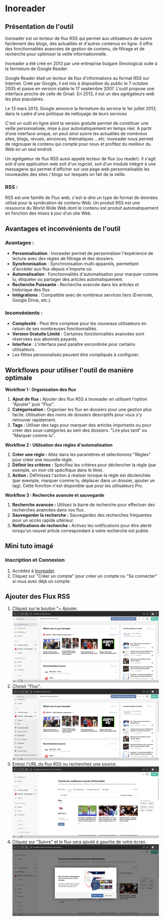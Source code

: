 # Inoreader

## Présentation de l'outil

Inoreader est un lecteur de flux RSS qui permet aux utilisateurs de suivre facilement des blogs, des actualités et d'autres contenus en ligne. Il offre des fonctionnalités avancées de gestion de contenu, de filtrage et de recherche pour optimiser la veille informationnelle.

Inoreader a été créé en 2013 par une entreprise bulgare (Innologica) suite à la fermeture de Google Reader.

Google Reader était un lecteur de flux d'informations au format RSS sur Internet. Créé par Google, il est mis à disposition du public le 7 octobre 2005 et passe en version stable le 17 septembre 2007. L'outil propose une interface proche de celle de Gmail. En 2013, il est un des agrégateurs web les plus populaires.

Le 13 mars 2013, Google annonce la fermeture du service le 1er juillet 2013, dans le cadre d'une politique de nettoyage de leurs services

C'est un outil en ligne dont la version gratuite permet de constituer une veille personnalisée, mise à jour automatiquement en temps réel.
A partir d’une interface unique, on peut ainsi suivre les actualités de nombreux sites, blogs, revues, annonces, thématiques ...etc.
Inoreader nous permet de regrouper le contenu qui compte pour nous et profitez du meilleur du Web en un seul endroit.

Un agrégateur de flux RSS aussi appelé lecteur de flux (ou reader). Il s'agit soit d'une application web soit d'un logiciel, soit d'un module intégré à une messagerie qui permet d'afficher sur une page web personnalisable les nouveautés des sites / blogs sur lesquels on fait de la veille.

### RSS :

RSS est une famille de Flux web, c'est-à-dire un type de format de données utilisé pour la syndication de contenu Web. Un produit RSS est une ressource du World Wide Web dont le contenu est produit automatiquement en fonction des mises à jour d’un site Web.

## Avantages et inconvénients de l'outil

### Avantages :

- **Personnalisation** : Inoreader permet de personnaliser l'expérience de lecture avec des règles de filtrage et des dossiers.
- **Synchronisation** : Synchronisation multi-appareils, permettant d'accéder aux flux depuis n'importe où.
- **Automatisation** : Fonctionnalités d'automatisation pour marquer comme lu, étiqueter ou partager des articles automatiquement.
- **Recherche Puissante** : Recherche avancée dans les articles et historique des flux.
- **Intégrations** : Compatible avec de nombreux services tiers (Evernote, Google Drive, etc.).

### Inconvénients :

- **Complexité** : Peut être complexe pour les nouveaux utilisateurs en raison de ses nombreuses fonctionnalités.
- **Version Gratuite Limité** : Certaines fonctionnalités avancées sont réservées aux abonnés payants.
- **Interface** : L'interface peut paraître encombrée pour certains utilisateurs.
- Les filtres personnalisés peuvent être compliqués à configurer.

## Workflows pour utiliser l'outil de manière optimale

**Workflow 1 : Organisation des flux**
1. **Ajout de flux :** Ajouter des flux RSS à Inoreader en utilisant l'option "Ajouter" puis "Flux".
2. **Catégorisation :** Organiser les flux en dossiers pour une gestion plus facile. Utilisation des noms de dossiers descriptifs pour vous s'y retrouver rapidement.
3. **Tags :** Utiliser des tags pour marquer des articles importants ou pour créer des sous-catégories au sein des dossiers. "Lire plus tard" ou "Marquer comme lu".

**Workflow 2 : Utilisation des règles d'automatisation**
1. **Créer une règle :** Allez dans les paramètres et sélectionnez "Règles" pour créer une nouvelle règle.
2. **Définir les critères :** Spécifiez les critères pour déclencher la règle (par exemple, un mot-clé spécifique dans le titre).
3. **Action :** Définissez l'action à réaliser lorsque la règle est déclenchée (par exemple, marquer comme lu, déplacer dans un dossier, ajouter un tag).
Cette fonction n'est disponible que pour les utilisateurs Pro.

**Workflow 3 : Recherche avancée et sauvegarde**
1. **Recherche avancée :** Utilisez la barre de recherche pour effectuer des recherches avancées dans vos flux.
2. **Sauvegarder la recherche :** Sauvegardez des recherches fréquentes pour un accès rapide ultérieur.
3. **Notifications de recherche :** Activez les notifications pour être alerté lorsqu'un nouvel article correspondant à votre recherche est publié.

## Mini tuto imagé

### Inscription et Connexion

1. Accédez à [Inoreader](https://www.inoreader.com/fr).
2. Cliquez sur "Créer un compte" pour créer un compte ou "Se connecter" si vous avez déjà un compte.

## Ajouter des Flux RSS

1. Cliquez sur le bouton "+ Ajouter. !["Ajout"](./images/Inoreder1.png)
3. Choisir "Flux". !["Flux"](./images/Inoreader2.png)
2. Entrez l'URL du flux RSS ou recherchez une source.!["Recherche"](./images/Inoreader3.png)
4. Cliquez sur "Suivre" et le flux sera ajouté à gauche de votre écran.!["Suivre"](./images/Inoreader4.png)